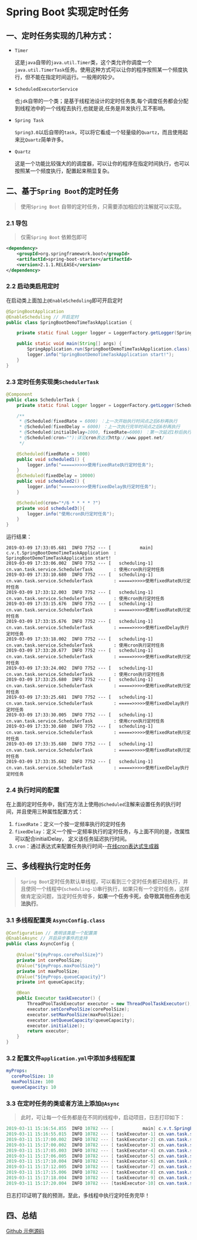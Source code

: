 # Spring Boot 实现定时任务

## 一、定时任务实现的几种方式：

* `Timer`
	
	这是`java`自带的`java.util.Timer`类，这个类允许你调度一个`java.util.TimerTask`任务。使用这种方式可以让你的程序按照某一个频度执行，但不能在指定时间运行。一般用的较少。

* `ScheduledExecutorService`

	也`jdk`自带的一个类；是基于线程池设计的定时任务类,每个调度任务都会分配到线程池中的一个线程去执行,也就是说,任务是并发执行,互不影响。

* `Spring Task`

	`Spring3.0`以后自带的`task`，可以将它看成一个轻量级的`Quartz`，而且使用起来比`Quartz`简单许多。

* `Quartz`

	这是一个功能比较强大的的调度器，可以让你的程序在指定时间执行，也可以按照某一个频度执行，配置起来稍显复杂。

## 二、基于`Spring Boot`的定时任务

> 使用`Spring Boot` 自带的定时任务，只需要添加相应的注解就可以实现。

### 2.1 导包

> 仅需`Spring Boot` 依赖包即可

```xml
<dependency>
    <groupId>org.springframework.boot</groupId>
    <artifactId>spring-boot-starter</artifactId>
    <version>2.1.1.RELEASE</version>
</dependency>
```

### 2.2 启动类启用定时

在启动类上面加上`@EnableScheduling`即可开启定时

```java
@SpringBootApplication
@EnableScheduling // 开启定时
public class SpringBootDemoTimeTaskApplication {

    private static final Logger logger = LoggerFactory.getLogger(SpringBootDemoTimeTaskApplication.class);

    public static void main(String[] args) {
        SpringApplication.run(SpringBootDemoTimeTaskApplication.class);
        logger.info("SpringBootDemoTimeTaskApplication start!");
    }
}
```

### 2.3 定时任务实现类`SchedulerTask`

```java 
@Component
public class SchedulerTask {
    private static final Logger logger = LoggerFactory.getLogger(SchedulerTask.class);

    /**
     * @Scheduled(fixedRate = 6000) ：上一次开始执行时间点之后6秒再执行
     * @Scheduled(fixedDelay = 6000) ：上一次执行完毕时间点之后6秒再执行
     * @Scheduled(initialDelay=1000, fixedRate=6000) ：第一次延迟1秒后执行，之后按fixedRate的规则每6秒执行一次
     * @Scheduled(cron=""):详见cron表达式http://www.pppet.net/
     */

    @Scheduled(fixedRate = 5000)
    public void scheduled1() {
        logger.info("=====>>>>>使用fixedRate执行定时任务");
    }
    @Scheduled(fixedDelay = 10000)
    public void scheduled2() {
        logger.info("=====>>>>>使用fixedDelay执行定时任务");
    }

    @Scheduled(cron="*/6 * * * * ?")
    private void scheduled3(){
        logger.info("使用cron执行定时任务");
    }
}
```
运行结果：

```
2019-03-09 17:33:05.681  INFO 7752 --- [           main] c.v.t.SpringBootDemoTimeTaskApplication  : SpringBootDemoTimeTaskApplication start!
2019-03-09 17:33:06.002  INFO 7752 --- [   scheduling-1] cn.van.task.service.SchedulerTask        : 使用cron执行定时任务
2019-03-09 17:33:10.680  INFO 7752 --- [   scheduling-1] cn.van.task.service.SchedulerTask        : =====>>>>>使用fixedRate执行定时任务
2019-03-09 17:33:12.003  INFO 7752 --- [   scheduling-1] cn.van.task.service.SchedulerTask        : 使用cron执行定时任务
2019-03-09 17:33:15.676  INFO 7752 --- [   scheduling-1] cn.van.task.service.SchedulerTask        : =====>>>>>使用fixedRate执行定时任务
2019-03-09 17:33:15.676  INFO 7752 --- [   scheduling-1] cn.van.task.service.SchedulerTask        : =====>>>>>使用fixedDelay执行定时任务
2019-03-09 17:33:18.002  INFO 7752 --- [   scheduling-1] cn.van.task.service.SchedulerTask        : 使用cron执行定时任务
2019-03-09 17:33:20.677  INFO 7752 --- [   scheduling-1] cn.van.task.service.SchedulerTask        : =====>>>>>使用fixedRate执行定时任务
2019-03-09 17:33:24.002  INFO 7752 --- [   scheduling-1] cn.van.task.service.SchedulerTask        : 使用cron执行定时任务
2019-03-09 17:33:25.680  INFO 7752 --- [   scheduling-1] cn.van.task.service.SchedulerTask        : =====>>>>>使用fixedRate执行定时任务
2019-03-09 17:33:25.681  INFO 7752 --- [   scheduling-1] cn.van.task.service.SchedulerTask        : =====>>>>>使用fixedDelay执行定时任务
2019-03-09 17:33:30.005  INFO 7752 --- [   scheduling-1] cn.van.task.service.SchedulerTask        : 使用cron执行定时任务
2019-03-09 17:33:30.680  INFO 7752 --- [   scheduling-1] cn.van.task.service.SchedulerTask        : =====>>>>>使用fixedRate执行定时任务
2019-03-09 17:33:35.680  INFO 7752 --- [   scheduling-1] cn.van.task.service.SchedulerTask        : =====>>>>>使用fixedRate执行定时任务
2019-03-09 17:33:35.682  INFO 7752 --- [   scheduling-1] cn.van.task.service.SchedulerTask        : =====>>>>>使用fixedDelay执行定时任务
```

### 2.4 执行时间的配置

在上面的定时任务中，我们在方法上使用`@Scheduled`注解来设置任务的执行时间，并且使用三种属性配置方式：

1. `fixedRate`：定义一个按一定频率执行的定时任务
1. `fixedDelay`：定义一个按一定频率执行的定时任务，与上面不同的是，改属性可以配合initialDelay， 定义该任务延迟执行时间。
1. `cron`：通过表达式来配置任务执行时间--[在线cron表达式生成器](http://cron.qqe2.com/)

## 三、多线程执行定时任务

> `Spring Boot`定时任务默认单线程，可以看到三个定时任务都已经执行，并且使同一个线程中(`scheduling-1`)串行执行，如果只有一个定时任务，这样做肯定没问题，当定时任务增多，**如果一个任务卡死，会导致其他任务也无法执行**。

### 3.1 多线程配置类 `AsyncConfig.class`

```java 
@Configuration // 表明该类是一个配置类
@EnableAsync // 开启异步事件的支持
public class AsyncConfig {
    
    @Value("${myProps.corePoolSize}")
    private int corePoolSize;
    @Value("${myProps.maxPoolSize}")
    private int maxPoolSize;
    @Value("${myProps.queueCapacity}")
    private int queueCapacity;

    @Bean
    public Executor taskExecutor() {
        ThreadPoolTaskExecutor executor = new ThreadPoolTaskExecutor();
        executor.setCorePoolSize(corePoolSize);
        executor.setMaxPoolSize(maxPoolSize);
        executor.setQueueCapacity(queueCapacity);
        executor.initialize();
        return executor;
    }
}
```

### 3.2 配置文件`application.yml`中添加多线程配置

```yml
myProps:
  corePoolSize: 10
  maxPoolSize: 100
  queueCapacity: 10
```

### 3.3 在定时任务的类或者方法上添加`@Async`

> 此时，可让每一个任务都是在不同的线程中，启动项目，日志打印如下：

```java
2019-03-11 15:16:54.855  INFO 10782 --- [           main] c.v.t.SpringBootDemoTimeTaskApplication  : SpringBootDemoTimeTaskApplication start!
2019-03-11 15:16:55.015  INFO 10782 --- [ taskExecutor-1] cn.van.task.service.SchedulerTask        : =====>>>>>使用cron执行定时任务-1
2019-03-11 15:17:00.002  INFO 10782 --- [ taskExecutor-2] cn.van.task.service.SchedulerTask        : =====>>>>>使用cron执行定时任务-2
2019-03-11 15:17:00.002  INFO 10782 --- [ taskExecutor-3] cn.van.task.service.SchedulerTask        : =====>>>>>使用cron执行定时任务-1
2019-03-11 15:17:05.003  INFO 10782 --- [ taskExecutor-4] cn.van.task.service.SchedulerTask        : =====>>>>>使用cron执行定时任务-1
2019-03-11 15:17:06.005  INFO 10782 --- [ taskExecutor-5] cn.van.task.service.SchedulerTask        : =====>>>>>使用cron执行定时任务-2
2019-03-11 15:17:10.004  INFO 10782 --- [ taskExecutor-6] cn.van.task.service.SchedulerTask        : =====>>>>>使用cron执行定时任务-1
2019-03-11 15:17:12.005  INFO 10782 --- [ taskExecutor-7] cn.van.task.service.SchedulerTask        : =====>>>>>使用cron执行定时任务-2
2019-03-11 15:17:15.006  INFO 10782 --- [ taskExecutor-8] cn.van.task.service.SchedulerTask        : =====>>>>>使用cron执行定时任务-1
2019-03-11 15:17:18.004  INFO 10782 --- [ taskExecutor-9] cn.van.task.service.SchedulerTask        : =====>>>>>使用cron执行定时任务-2
2019-03-11 15:17:20.004  INFO 10782 --- [taskExecutor-10] cn.van.task.service.SchedulerTask        : =====>>>>>使用cron执行定时任务-1
```

日志打印证明了我的预测，至此，多线程中执行定时任务完毕！

## 四、总结

[Github 示例源码](https://github.com/vanDusty/SpringBoot-Home/tree/master/springboot-demo-list/task-demo)